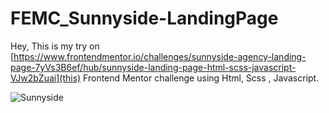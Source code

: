 # FEMC_Sunnyside-LandingPage

Hey, This is my try on [https://www.frontendmentor.io/challenges/sunnyside-agency-landing-page-7yVs3B6ef/hub/sunnyside-landing-page-html-scss-javascript-VJw2bZuai](this) Frontend Mentor challenge using Html, Scss , Javascript.

![Sunnyside](https://user-images.githubusercontent.com/17798691/152638212-eba76f1c-4286-484a-8588-65e1e1ec0d8e.png)

